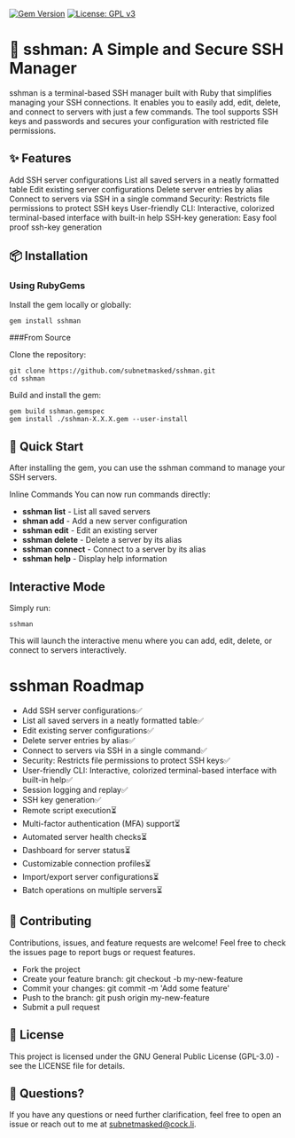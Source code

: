 [![Gem Version](https://img.shields.io/gem/v/sshman)](https://rubygems.org/gems/sshman)
[![License: GPL v3](https://img.shields.io/badge/License-GPLv3-blue.svg)](https://www.gnu.org/licenses/gpl-3.0)
# 🚀 sshman: A Simple and Secure SSH Manager

sshman is a terminal-based SSH manager built with Ruby that simplifies managing your SSH connections. It enables you to easily add, edit, delete, and connect to servers with just a few commands. The tool supports SSH keys and passwords and secures your configuration with restricted file permissions.

## ✨ Features

Add SSH server configurations
List all saved servers in a neatly formatted table
Edit existing server configurations
Delete server entries by alias
Connect to servers via SSH in a single command
Security: Restricts file permissions to protect SSH keys
User-friendly CLI: Interactive, colorized terminal-based interface with built-in help
SSH-key generation: Easy fool proof ssh-key generation

## 📦 Installation

### Using RubyGems
Install the gem locally or globally:

```shell
gem install sshman
```
###From Source

Clone the repository:

```shell
git clone https://github.com/subnetmasked/sshman.git
cd sshman
```
Build and install the gem:

```shell
gem build sshman.gemspec
gem install ./sshman-X.X.X.gem --user-install
```
## 🚀 Quick Start
After installing the gem, you can use the sshman command to manage your SSH servers.

Inline Commands
You can now run commands directly:

- **sshman list** - List all saved servers
- **shman add** - Add a new server configuration
- **sshman edit** - Edit an existing server
- **sshman delete** -  Delete a server by its alias
- **sshman connect** -  Connect to a server by its alias
- **sshman help** - Display help information

## Interactive Mode
Simply run:
```shell
sshman
```

This will launch the interactive menu where you can add, edit, delete, or connect to servers interactively.

# sshman Roadmap

- Add SSH server configurations✅
- List all saved servers in a neatly formatted table✅
- Edit existing server configurations✅
- Delete server entries by alias✅
- Connect to servers via SSH in a single command✅
- Security: Restricts file permissions to protect SSH keys✅
- User-friendly CLI: Interactive, colorized terminal-based interface with built-in help✅
- Session logging and replay✅
- SSH key generation✅
- Remote script execution⏳
- Multi-factor authentication (MFA) support⏳
- Automated server health checks⏳
- Dashboard for server status⏳
- Customizable connection profiles⏳
- Import/export server configurations⏳
- Batch operations on multiple servers⏳

## 🤝 Contributing
Contributions, issues, and feature requests are welcome! Feel free to check the issues page to report bugs or request features.

- Fork the project
- Create your feature branch: git checkout -b my-new-feature
- Commit your changes: git commit -m 'Add some feature'
- Push to the branch: git push origin my-new-feature
- Submit a pull request

## 📄 License
This project is licensed under the GNU General Public License (GPL-3.0) - see the LICENSE file for details.

## 💬 Questions?
If you have any questions or need further clarification, feel free to open an issue or reach out to me at subnetmasked@cock.li.
